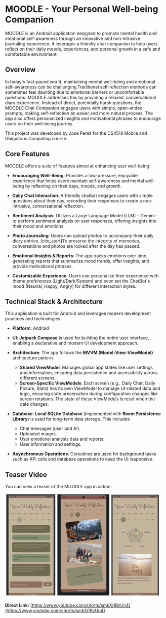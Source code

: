 # MOODLE - Your Personal Well-being Companion

MOODLE is an Android application designed to promote mental health and emotional self-awareness through an innovative and non-intrusive journaling experience. It leverages a friendly chat companion to help users reflect on their daily moods, experiences, and personal growth in a safe and comfortable environment.

## Overview

In today's fast-paced world, maintaining mental well-being and emotional self-awareness can be challenging.Traditional self-reflection methods can sometimes feel daunting due to emotional barriers or uncomfortable questions. MOODLE addresses this by providing a relaxed, conversational diary experience.  Instead of direct, potentially harsh questions, the MOODLE Chat Companion engages users with simple, open-ended prompts, making self-reflection an easier and more natural process.  The app also offers personalized insights and motivational phrases to encourage users on their well-being journey. 

This project was developed by Jose Perez for the CS4518 Mobile and Ubiquitous Computing course. 

## Core Features

MOODLE offers a suite of features aimed at enhancing user well-being:

* **Encouraging Well-Being**: Provides a low-pressure, enjoyable experience that helps users maintain self-awareness and mental well-being by reflecting on their days, moods, and growth.
  
* **Daily Chat Interaction**: A friendly chatbot engages users with simple questions about their day, recording their responses to create a non-intrusive, conversational reflection.
  
* **Sentiment Analysis**: Utilizes a Large Language Model (LLM) – Gemini – to perform sentiment analysis on user responses, offering insights into their mood and emotions.
  
* **Photo Journaling**: Users can upload photos to accompany their daily diary entries.  [cite_start]To preserve the integrity of memories, conversations and photos are locked after the day has passed.
  
* **Emotional Insights & Reports**: The app tracks emotions over time, generating reports that summarize mood trends, offer insights, and provide motivational phrases.
  
* **Customizable Experience**: Users can personalize their experience with theme preferences (Light/Dark/System) and even set the ChatBot's mood (Neutral, Happy, Angry) for different interaction styles. 

## Technical Stack & Architecture

This application is built for Android and leverages modern development practices and technologies.

* **Platform**: Android
  
* **UI**: **Jetpack Compose** is used for building the entire user interface, enabling a declarative and modern UI development approach.
  
* **Architecture**: The app follows the **MVVM (Model-View-ViewModel)** architecture pattern. 
    * **Shared ViewModel**: Manages global app states like user settings and information, ensuring data persistence and accessibility across different screens.
    * **Screen-Specific ViewModels**: Each screen (e.g., Daily Chat, Daily Picture, Stats) has its own ViewModel to manage UI-related data and logic, ensuring state preservation during configuration changes like screen rotations.  The state of these ViewModels is reset when the date changes.
   
* **Database**: **Local SQLite Database** (implemented with **Room Persistence Library**) is used for long-term data storage. This includes:
    * Chat messages (user and AI). 
    * Uploaded images. 
    * User emotional analysis data and reports. 
    * User information and settings.
   
* **Asynchronous Operations**: Coroutines are  used for background tasks such as API calls and database operations to keep the UI responsive.


## Teaser Video

You can view a teaser of the MOODLE app in action:

[![Watch the video](https://github.com/josemanuel657/Moodle-wellbeing-diary-android-app/raw/main/ui.png)](https://www.youtube.com/shorts/smkXi1BzUn4)

**Direct Link:** [https://www.youtube.com/shorts/smkXi1BzUn4](https://www.youtube.com/shorts/smkXi1BzUn4)






